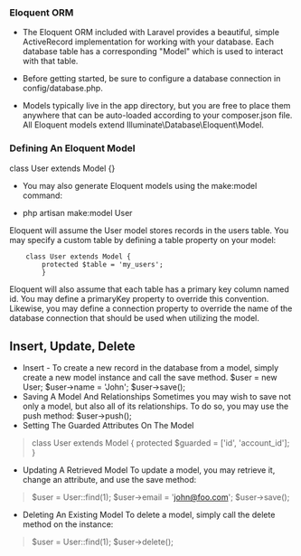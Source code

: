 ### Eloquent ORM
- The Eloquent ORM included with Laravel provides a beautiful, simple ActiveRecord implementation for working with your database. Each database table has a corresponding "Model" which is used to interact with that table.

- Before getting started, be sure to configure a database connection in config/database.php.
- Models typically live in the app directory, but you are free to place them anywhere that can be auto-loaded according to your composer.json file. All Eloquent models extend Illuminate\Database\Eloquent\Model.
### Defining An Eloquent Model
class User extends Model {}
- You may also generate Eloquent models using the make:model command:

- php artisan make:model User

Eloquent will assume the User model stores records in the users table. You may specify a custom table by defining a table property on your model:
        
        class User extends Model {
            protected $table = 'my_users';
            }
Eloquent will also assume that each table has a primary key column named id. You may define a primaryKey property to override this convention. Likewise, you may define a connection property to override the name of the database connection that should be used when utilizing the model.
## Insert, Update, Delete
- Insert - To create a new record in the database from a model, simply create a new model instance and call the save method.
        $user = new User;
        $user->name = 'John';
        $user->save();
- Saving A Model And Relationships
Sometimes you may wish to save not only a model, but also all of its relationships. To do so, you may use the push method:
    $user->push();
- Setting The Guarded Attributes On The Model
>    class User extends Model {
    protected $guarded = ['id', 'account_id'];
   }
- Updating A Retrieved Model
 To update a model, you may retrieve it, change an attribute, and use the save method:
>   $user = User::find(1);
   $user->email = 'john@foo.com';
   $user->save();
- Deleting An Existing Model
To delete a model, simply call the delete method on the instance:
> $user = User::find(1);
  $user->delete();

  
  
   
